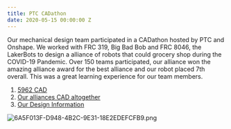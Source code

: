 ```yaml
---
title: PTC CADathon
date: 2020-05-15 00:00:00 Z
---
```


Our mechanical design team participated in a CADathon hosted by PTC and Onshape. We worked with FRC 319, Big Bad Bob and FRC 8046, the LakerBots to design a alliance of robots that could grocery shop during the COVID-19 Pandemic. Over 150 teams participated, our alliance won the amazing alliance award for the best alliance and our robot placed 7th overall. This was a great learning experience for our team members.

1. [5962 CAD](https://cad.onshape.com/documents/595876952dfcab4364614079/w/cf5dc32d726bf53582f918b9/e/c158d3e932d89ce6e6c9c254)
2. [Our alliances CAD altogether](https://cad.onshape.com/documents/4cee278fab7d93ce9a8baf3e/w/bc093e3d47eb5d6c63fe2b01/e/1c3f3a247e3edf1ca524a165)
3. [Our Design Information](https://docs.google.com/document/d/1osmw3NvZfzLelL8pjB3a_et2_P0ztA7sI75Yt5uqhKo/edit?usp=sharing)

![6A5F013F-D948-4B2C-9E31-18E2EDEFCFB9.png](/uploads/6A5F013F-D948-4B2C-9E31-18E2EDEFCFB9.png)


